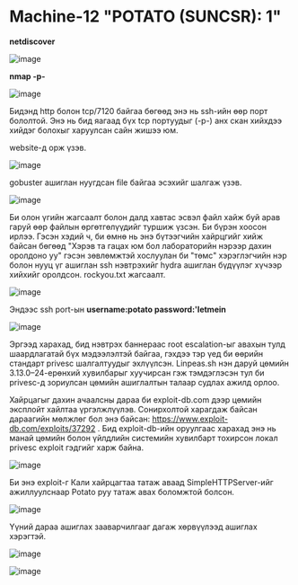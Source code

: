 # Machine-12 "POTATO (SUNCSR): 1"
**netdiscover**

![image](https://github.com/Bultuush/Machine-12/assets/129934501/59efe2ca-da02-41e5-bb9d-325a58b88f5e)

**nmap -p-**

![image](https://github.com/Bultuush/Machine-12/assets/129934501/a3f1cf2a-a166-43f6-a136-302379fcc114)

Бидэнд http болон tcp/7120 байгаа бөгөөд энэ нь ssh-ийн өөр порт бололтой. Энэ нь бид яагаад бүх tcp портуудыг (-p-) анх скан хийхдээ хийдэг болохыг харуулсан сайн жишээ юм.

website-д орж үзэв.

![image](https://github.com/Bultuush/Machine-12/assets/129934501/14b12a0e-0f60-4b93-adfe-1f3ecd379f96)

gobuster ашиглан нуугдсан file байгаа эсэхийг шалгаж үзэв.

![image](https://github.com/Bultuush/Machine-12/assets/129934501/d1c5c371-100b-4b2c-89d7-0b80e9481126)

Би олон үгийн жагсаалт болон далд хавтас эсвэл файл хайж буй арав гаруй өөр файлын өргөтгөлүүдийг туршиж үзсэн. Би бүрэн хоосон ирлээ. Гэсэн хэдий ч, би өмнө нь энэ бүтээгчийн хайрцгийг хийж байсан бөгөөд "Хэрэв та гацах юм бол лабораторийн нэрээр дахин оролдоно уу" гэсэн зөвлөмжтэй хослуулан би "төмс" хэрэглэгчийн нэр болон нууц үг ашиглан ssh нэвтрэхийг hydra ашиглан бүдүүлэг хүчээр хийхийг оролдсон. rockyou.txt жагсаалт.

![image](https://github.com/Bultuush/Machine-12/assets/129934501/f508ce70-f021-4b80-a82e-77148b7f937b)

Эндээс ssh port-ын **username:potato password:'letmein**

![image](https://github.com/Bultuush/Machine-12/assets/129934501/8ee75c74-ca95-497e-900d-670b03b7ebfb)

Эргээд харахад, бид нэвтрэх баннераас root escalation-ыг авахын тулд шаардлагатай бүх мэдээлэлтэй байгаа, гэхдээ тэр үед би өөрийн стандарт privesc шалгалтуудыг эхлүүлсэн. Linpeas.sh нэн даруй цөмийн 3.13.0–24-ерөнхий хувилбарыг хуучирсан гэж тэмдэглэсэн тул би privesc-д зориулсан цөмийн ашиглалтын талаар судлах ажилд орлоо.

Хайрцагыг дахин ачаалсны дараа би exploit-db.com дээр цөмийн эксплойт хайлтаа үргэлжлүүлэв. Сонирхолтой харагдаж байсан дараагийн мөлжлөг бол энэ байсан: https://www.exploit-db.com/exploits/37292 . Бид exploit-db-ийн оруулгаас харахад энэ нь манай цөмийн болон үйлдлийн системийн хувилбарт тохирсон локал privesc exploit гэдгийг харж байна.

![image](https://github.com/Bultuush/Machine-12/assets/129934501/e57c9b89-d54a-44e3-9af1-050d686e9f67)

Би энэ exploit-г Кали хайрцагтаа татаж аваад SimpleHTTPServer-ийг ажиллуулснаар Potato руу татаж авах боломжтой болсон.

![image](https://github.com/Bultuush/Machine-12/assets/129934501/b7cf90ff-4d86-48a9-88cd-e7ce5400574b)

Үүний дараа ашиглах зааварчилгааг дагаж хөрвүүлээд ашиглах хэрэгтэй.

![image](https://github.com/Bultuush/Machine-12/assets/129934501/59d86782-0ed6-416d-bc9f-ac0866aabb62)

![image](https://github.com/Bultuush/Machine-12/assets/129934501/9a5cff49-e003-4852-b7ea-c60de3ead9fb)
